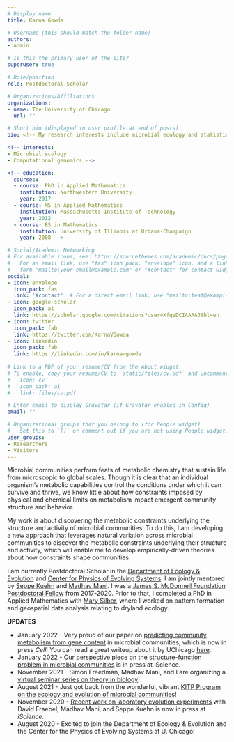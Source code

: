 ```yaml
---
# Display name
title: Karna Gowda

# Username (this should match the folder name)
authors:
- admin

# Is this the primary user of the site?
superuser: true

# Role/position
role: Postdoctoral Scholar

# Organizations/Affiliations
organizations:
- name: The University of Chicago
  url: ""

# Short bio (displayed in user profile at end of posts)
bio: <!-- My research interests include microbial ecology and statistical genomics. -->

<!-- interests:
- Microbial ecology
- Computational genomics -->

<!-- education:
  courses:
  - course: PhD in Applied Mathematics
    institution: Northwestern University
    year: 2017
  - course: MS in Applied Mathematics
    institution: Massachusetts Institute of Technology
    year: 2012
  - course: BS in Mathematics
    institution: University of Illinois at Urbana-Champaign
    year: 2008 -->

# Social/Academic Networking
# For available icons, see: https://sourcethemes.com/academic/docs/page-builder/#icons
#   For an email link, use "fas" icon pack, "envelope" icon, and a link in the
#   form "mailto:your-email@example.com" or "#contact" for contact widget.
social:
- icon: envelope
  icon_pack: fas
  link: '#contact'  # For a direct email link, use "mailto:test@example.org".
- icon: google-scholar
  icon_pack: ai
  link: https://scholar.google.com/citations?user=XfqeDCIAAAAJ&hl=en
- icon: twitter
  icon_pack: fab
  link: https://twitter.com/KarnaVGowda
- icon: linkedin
  icon_pack: fab
  link: https://linkedin.com/in/karna-gowda
  
# Link to a PDF of your resume/CV from the About widget.
# To enable, copy your resume/CV to `static/files/cv.pdf` and uncomment the lines below.
# - icon: cv
#   icon_pack: ai
#   link: files/cv.pdf

# Enter email to display Gravatar (if Gravatar enabled in Config)
email: ""

# Organizational groups that you belong to (for People widget)
#   Set this to `[]` or comment out if you are not using People widget.
user_groups:
- Researchers
- Visitors
---
```


Microbial communities perform feats of metabolic chemistry that sustain life from microscopic to global scales. Though it is clear that an individual organism’s metabolic capabilities control the conditions under which it can survive and thrive, we know little about how constraints imposed by physical and chemical limits on metabolism impact emergent community structure and behavior. 

My work is about discovering the metabolic constraints underlying the structure and activity of microbial communities. To do this, I am developing a new approach that leverages natural variation across microbial communities to discover the metabolic constraints underlying their structure and activity, which will enable me to develop empirically-driven theories about how constraints shape communities.

<!-- Microbial communities perform feats of metabolic chemistry that sustain life from microscopic to global scales. How do the parts of a community (e.g., the organisms that make up the community, along with their genes and metabolic capabilities) combine to make up the whole?

In my work, I bring wild bacterial communities from natural environments into the laboratory, and perform high-throughput quantitative measurements to characterize their community metabolic behavior. I then use these experiments to identify statistical regularities that tell us about how communities operate in nature. A big part of this "statistical ensembles" approach is developing and refining statistical tools and mathematical models that identify the low-dimensional structure in high dimensional data.  -->
<!-- I recently used this approach to [quantitatively map genomic structure and community metabolic function](#projects) for the process of denitrification, a key part of the global nitrogen cycle. -->
<!-- I recently used this approach to <a target="_self" href="https://karnagowda.github.io/#projects" >quantitatively map genomic structure and community metabolic function</a> for the process of denitrification, a key part of the global nitrogen cycle. -->
<!--Life is biochemistry, and microbes are nature's premier biochemists, impacting all life from microscopic to global scales. A revolution in sequencing and computation has enabled us to observe the *who* (taxonomy) and the *what* (functional genomics) of natural microbial communities as never before. A major task that remains is to turn this wealth of information into predictive insights about how communities organize and operate, quantitatively and dynamically.

In general terms, the questions I am asking are:
- Given sequence data from a community (*structure*), how do we predict the biochemical fluxes of important metabolites (*function*) in that community?
- How do we design communities with defined metabolic functions (i.e., specifying function from structure)?
- How does community genomic structure depend on the biotic and abiotic environment? -->

I am currently Postdoctoral Scholar in the [Department of Ecology & Evolution](https://ecologyandevolution.uchicago.edu/) and [Center for Physics of Evolving Systems](https://news.uchicago.edu/story/eminent-bioengineering-scholar-lead-uchicagos-center-physics-evolving-systems). I am jointly mentored by [Seppe Kuehn](https://www.kuehnlab.org/) and [Madhav Mani](https://www.madhavmani.com/). I was a [James S. McDonnell Foundation Postdoctoral Fellow](https://www.jsmf.org/programs/cs/) from 2017-2020. Prior to that, I completed a PhD in Applied Mathematics with [Mary Silber](https://www.stat.uchicago.edu/~msilber/), where I worked on pattern formation and geospatial data analysis relating to dryland ecology.

**UPDATES**
- January 2022 - Very proud of our paper on [predicting community metabolism from gene content](https://authors.elsevier.com/c/1eVtGL7PXf0s3) in microbial communities, which is now in press *Cell*! You can read a great writeup about it by UChicago [here](https://biologicalsciences.uchicago.edu/news/genomic-structure-microbial-community-metabolism).
- January 2022 - Our perspective piece on [the structure-function problem in microbial communities](https://doi.org/10.1016/j.isci.2022.103761) is in press at iScience.
- November 2021 - Simon Freedman, Madhav Mani, and I are organizing a [virtual seminar series on theory in biology](https://karnagowda.github.io/biotheory/)!
- August 2021 - Just got back from the wonderful, vibrant [KITP Program on the ecology and evolution of microbial communities](https://www.kitp.ucsb.edu/activities/ecoevo21)!
- November 2020 - [Recent work on laboratory evolution experiments](https://www.sciencedirect.com/science/article/pii/S2589004220308701) with David Fraebel, Madhav Mani, and Seppe Kuehn is now in press at *iScience*.
- August 2020 - Excited to join the Department of Ecology & Evolution and the Center for the Physics of Evolving Systems at U. Chicago!
<!-- - October 2020 - Very proud to share our [preprint on structure and function in microbial communities](https://doi.org/10.1101/2020.09.29.315713)! -->
<!-- - March 2020 - [My virtual APS talk](http://meetings.aps.org/Meeting/MAR20/Session/F23.8) has been posted online! -->